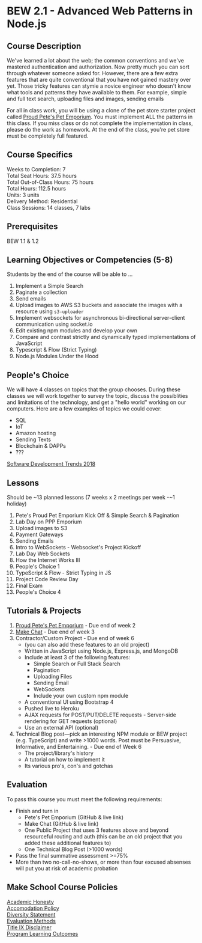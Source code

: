 # BEW 2.1 - Advanced Web Patterns in Node.js

## Course Description

We've learned a lot about the web; the common conventions and we've mastered authentication and authorization. Now pretty much you can sort through whatever someone asked for. However, there are a few extra features that are quite conventional that you have not gained mastery over yet. Those tricky features can stymie a novice engineer who doesn't know what tools and patterns they have available to them. For example, simple and full text search, uploading files and images, sending emails

For all in class work, you will be using a clone of the pet store starter project called [Proud Pete's Pet Emporium](https://github.com/Product-College-Labs/petes-pets). You must implement ALL the patterns in this class. If you miss class or do not complete the implementation in class, please do the work as homework. At the end of the class, you're pet store must be completely full featured.

## Course Specifics

Weeks to Completion:  7 <br>
Total Seat Hours:  37.5 hours <br>
Total Out-of-Class Hours: 75 hours <br>
Total Hours: 112.5 hours <br>
Units:  3 units <br>
Delivery Method:  Residential <br>
Class Sessions:  14 classes, 7 labs

## Prerequisites

BEW 1.1 & 1.2

## Learning Objectives or Competencies (5-8)

Students by the end of the course will be able to ...

1. Implement a Simple Search
1. Paginate a collection
1. Send emails
1. Upload images to AWS S3 buckets and associate the images with a resource using `s3-uploader`
1. Implement websockets for asynchronous bi-directional server-client communication using socket.io
1. Edit existing npm modules and develop your own
1. Compare and contrast strictly and dynamically typed implementations of JavaScript
1. Typescript & Flow (Strict Typing)
1. Node.js Modules Under the Hood

## People's Choice

We will have 4 classes on topics that the group chooses. During these classes we will work together to survey the topic, discuss the possiblities and limitations of the technology, and get a "hello world" working on our computers. Here are a few examples of topics we could cover:

* SQL
* IoT
* Amazon hosting
* Sending Texts
* Blockchain & DAPPs
* ???

[Software Development Trends 2018](https://stackify.com/software-development-trends-2018/)

## Lessons

Should be ~13 planned lessons (7 weeks x 2 meetings per week -~1 holiday)

1. Pete's Proud Pet Emporium Kick Off & Simple Search & Pagination
1. Lab Day on PPP Emporium
1. Upload images to S3
1. Payment Gateways
1. Sending Emails
1. Intro to WebSockets - Websocket's Project Kickoff
1. Lab Day Web Sockets
1. How the Internet Works III
1. People's Choice 1
1. TypeScript & Flow - Strict Typing in JS
1. Project Code Review Day
1. Final Exam
1. People's Choice 4

## Tutorials & Projects

1. [Proud Pete's Pet Emporium](https://www.makeschool.com/academy/track/pete-s-pet-emporium---advanced-web-recipes) - Due end of week 2
1. [Make Chat](https://www.makeschool.com/academy/track/make-chat) - Due end of week 3
1. Contractor/Custom Project - Due end of week 6
   * (you can also add these features to an old project)
   * Written in JavaScript using Node.js, Express.js, and MongoDB
   - Include at least 3 of the following features:
      - Simple Search or Full Stack Search
      - Pagination
      - Uploading Files
      - Sending Email
      - WebSockets
      - Include your own custom npm module
   - A conventional UI using Bootstrap 4
   - Pushed live to Heroku
   - AJAX requests for POST/PUT/DELETE requests - Server-side rendering for GET requests (optional)
   - Use an external API (optional)
1. Technical Blog post—pick an interesting NPM module or BEW project (e.g. TypeScript) and write >1000 words. Post must be Persuasive, Informative, and Entertaining. - Due end of Week 6
    - The project/library's history
    - A tutorial on how to implement it
    - Its various pro's, con's and gotchas

## Evaluation

To pass this course you must meet the following requirements:

- Finish and turn in
  - Pete's Pet Emporium (GitHub & live link)
  - Make Chat (GitHub & live link)
  - One Public Project that uses 3 features above and beyond resourceful routing and auth (this can be an old project that you added these additional features to)
  - One Technical Blog Post (>1000 words)
- Pass the final summative assessment >=75%
- More than two no-call-no-shows, or more than four excused absenses will put you at risk of academic probation

## Make School Course Policies

[Academic Honesty](https://github.com/Product-College-Courses/Common-Syllabus-Sections/blob/master/Academic-Honesty-and-Plagiarism.md)<br>
[Accomodation Policy](https://github.com/Product-College-Courses/Common-Syllabus-Sections/blob/master/Accommodation-Policy.md)<br>
[Diversity Statement](https://github.com/Product-College-Courses/Common-Syllabus-Sections/blob/master/Diversity-Statement.md)<br>
[Evaluation Methods](https://github.com/Product-College-Courses/Common-Syllabus-Sections/blob/master/Evaluation-Methods.md)
<br>
[Title IX Disclaimer](https://github.com/Product-College-Courses/Common-Syllabus-Sections/blob/master/Evaluations-Title-X-Disclaimer.md)<br>
[Program Learning Outcomes](https://github.com/Product-College-Courses/Common-Syllabus-Sections/blob/master/Program-Learning-Outcomes.md)
